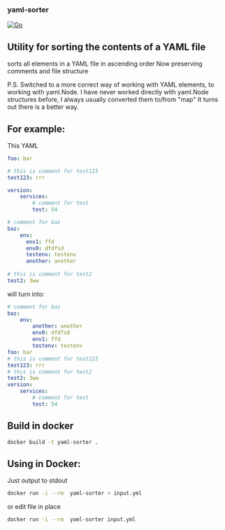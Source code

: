 

### yaml-sorter

[![Go](https://github.com/alexshnup/yaml-sort/actions/workflows/go.yml/badge.svg)](https://github.com/alexshnup/yaml-sort/actions/workflows/go.yml)

## Utility for sorting the contents of a YAML file

sorts all elements in a YAML file in ascending order
Now preserving comments and file structure

P.S.
Switched to a more correct way of working with YAML elements, to working with yaml.Node.
I have never worked directly with yaml.Node structures before, I always usually converted them to/from "map"
It turns out there is a better way.

## For example:

This YAML

```yaml
foo: bar

# this is comment for test123
test123: rrr

version:
    services:
        # comment for test
        test: 54

# comment for baz
baz:
    env:
      env1: ffd
      env0: dfdfsd
      testenv: testenv
      another: another
      
# this is comment for test2
test2: 3ww
```

will turn into:

```yaml
# comment for baz
baz:
    env:
        another: another
        env0: dfdfsd
        env1: ffd
        testenv: testenv
foo: bar
# this is comment for test123
test123: rrr
# this is comment for test2
test2: 3ww
version:
    services:
        # comment for test
        test: 54
```


## Build in docker
```bash
docker build -t yaml-sorter .
```

## Using in Docker:

Just output to stdout
```bash
docker run -i --rm  yaml-sorter < input.yml 
```
or edit file in place
```bash
docker run -i --rm  yaml-sorter input.yml
```

